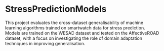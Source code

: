 # StressPredictionModels
This project evaluates the cross-dataset generalisability of machine learning algorithms trained on smartwatch data for stress prediction. Models are trained on the WESAD dataset and tested on the AffectiveROAD dataset, with a focus on investigating the role of domain adaptation techniques in improving generalisation.
